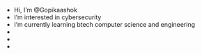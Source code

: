 -  Hi, I’m @Gopikaashok
-  I’m interested in cybersecurity 
- I’m currently learning btech computer science and engineering 
- 
- 
- 
  

<!---
Gopikaashok/Gopikaashok is a ✨ special ✨ repository because its `README.md` (this file) appears on your GitHub profile.
You can click the Preview link to take a look at your changes.
--->
